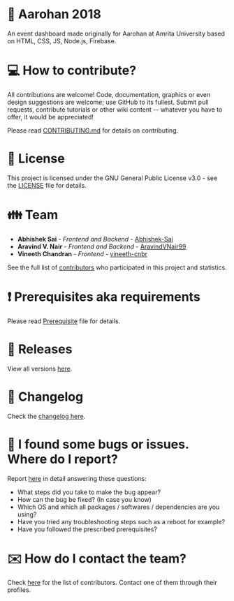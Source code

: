 # :office: Aarohan 2018

An event dashboard made originally for Aarohan at Amrita University based on HTML, CSS, JS, Node.js, Firebase.

# :computer: How to contribute?

All contributions are welcome! Code, documentation, graphics or even design suggestions are welcome; use GitHub to its fullest. Submit pull requests, contribute tutorials or other wiki content -- whatever you have to offer, it would be appreciated!

Please read [CONTRIBUTING.md](https://github.com/aravindvnair99/Aarohan2018/blob/master/CONTRIBUTING.md) for details on contributing.

# :scroll: License

This project is licensed under the GNU General Public License v3.0 - see the [LICENSE](LICENSE) file for details.

# :family: Team

* **Abhishek Sai** - *Frontend and Backend* - [Abhishek-Sai](https://github.com/Abhishek-Sai)
* **Aravind V. Nair** - *Frontend and Backend* - [AravindVNair99](https://github.com/aravindvnair99)
* **Vineeth Chandran** - *Frontend* - [vineeth-cnbr](https://github.com/vineeth-cnbr)

See the full list of [contributors](https://github.com/aravindvnair99/Aarohan2018/graphs/contributors) who participated in this project and statistics.

# :heavy_exclamation_mark: Prerequisites aka requirements

Please read [Prerequisite](Prerequisite.md) file for details.

# :bookmark: Releases

View all versions [here](https://github.com/aravindvnair99/Aarohan2018/releases).

# :scroll: Changelog

Check the [changelog here](https://github.com/aravindvnair99/Aarohan2018/commits/master).

# :memo: I found some bugs or issues. Where do I report?

Report [here](https://github.com/aravindvnair99/Aarohan2018/issues/new) in detail answering these questions:

* What steps did you take to make the bug appear?
* How can the bug be fixed? (In case you know)
* Which OS and which all packages / softwares / dependencies are you using?
* Have you tried any troubleshooting steps such as a reboot for example?
* Have you followed the prescribed prerequisites?

# :envelope: How do I contact the team?

Check [here](https://github.com/aravindvnair99/Aarohan2018/graphs/contributors) for the list of contributors. Contact one of them through their profiles.